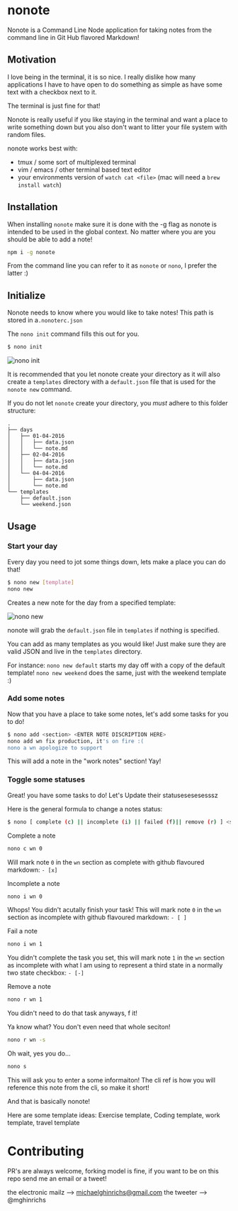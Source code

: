 # nonote

Nonote is a Command Line Node application for taking notes from the command line in Git Hub flavored Markdown!

## Motivation

I love being in the terminal, it is so nice. I really dislike how many applications I have 
to have open to do something as simple as have some text with a checkbox next to it. 

The terminal is just fine for that!

Nonote is really useful if you like staying in the terminal and want a place to write
something down but you also don't want to litter your file system with random files.

nonote works best with:
 - tmux / some sort of multiplexed terminal
 - vim / emacs / other terminal based text editor
 - your environments version of `watch cat <file>` (mac will need a `brew install watch`)

## Installation

When installing `nonote` make sure it is done with the -g flag as nonote is
intended to be used in the global context. No matter where you are you should be able
to add a note!

```sh
npm i -g nonote
```

From the command line you can refer to it as `nonote` or `nono`, I prefer the latter :)

## Initialize
Nonote needs to know where you would like to take notes!
This path is stored in a`.nonoterc.json`

The `nono init` command fills this out for you.

```sh
$ nono init
```

![nono init](https://media.giphy.com/media/3oGRFIR51GrfMerzlm/giphy.gif)

It is recommended that you let nonote create your directory as it will also create
a `templates` directory with a `default.json` file that is used for the `nonote new` command.

If you do not let `nonote` create your directory, you *must* adhere to this folder structure:

```
.
├── days
│   ├── 01-04-2016
│   │   ├── data.json
│   │   └── note.md
│   ├── 02-04-2016
│   │   ├── data.json
│   │   └── note.md
│   └── 04-04-2016
│       ├── data.json
│       └── note.md
└── templates
    ├── default.json
    └── weekend.json
```

## Usage

### Start your day

Every day you need to jot some things down, lets make a place you can do that!

```sh
$ nono new [template]
nono new
```
Creates a new note for the day from a specified template:

![nono new](https://media.giphy.com/media/3oGRFDuVhcqBFSfGhO/giphy.gif)

nonote will grab the `default.json` file in `templates` if nothing is specified.

You can add as many templates as you would like! Just make sure they are valid JSON and live in the `templates` directory.

For instance:
`nono new default` starts my day off with a copy of the default template!
`nono new weekend` does the same, just with the weekend template :)

### Add some notes

Now that you have a place to take some notes, let's add some tasks for you to do!

```sh
$ nono add <section> <ENTER NOTE DISCRIPTION HERE>
nono add wn fix production, it's on fire :(
nono a wn apologize to support
```

This will add a note in the "work notes" section! Yay!

### Toggle some statuses

Great! you have some tasks to do! Let's Update their statusesesesesssz

Here is the general formula to change a notes status:
```sh
$ nono [ complete (c) || incomplete (i) || failed (f)|| remove (r) ] <section> <index>
```

Complete a note
```sh
nono c wn 0
```
Will mark note `0` in the `wn` section as complete with github flavoured markdown: `- [x]` 


Incomplete a note
```sh
nono i wn 0
```
Whops! You didn't acutally finish your task! This will mark note `0` in the `wn` section as incomplete with github flavoured markdown: `- [ ]` 


Fail a note
```sh
nono i wn 1
```
You didn't complete the task you set, this will mark note `1` in the `wn` section as incomplete with what I am using to represent a third state in a normally two state checkbox: `- [-]` 

Remove a note
```sh
nono r wn 1
```
You didn't need to do that task anyways, f it!

Ya know what? You don't even need that whole seciton!

```sh
nono r wn -s
```

Oh wait, yes you do...
```sh
nono s
```
This will ask you to enter a some informaiton! The cli ref is how you will reference this note from the cli, so make it short!

And that is basically nonote!

Here are some template ideas:
Exercise template, Coding template, work template, travel template


# Contributing
PR's are always welcome, forking model is fine, if you want to be on this repo send me an email or a tweet!

the electronic mailz --> michaelghinrichs@gmail.com
the tweeter --> @mghinrichs
